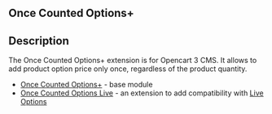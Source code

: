 ## Once Counted Options+

## Description
The Once Counted Options+ extension is for Opencart 3 CMS. It allows to add product option price only once, regardless of the product quantity.


* [Once Counted Options+](once-counted-options-plus) - base module
* [Once Counted Options Live](once-counted-options-live) - an extension to add compatibility with [Live Options](https://github.com/underr-ua/ocmod3-live-options)


